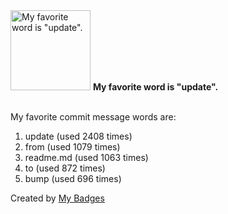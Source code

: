 <img src="https://github.com/my-badges/my-badges/blob/master/src/all-badges/favorite-word/favorite-word.png?raw=true" alt="My favorite word is &quot;update&quot;." title="My favorite word is &quot;update&quot;." width="128">
<strong>My favorite word is &quot;update&quot;.</strong>
<br><br>

My favorite commit message words are:

1. update (used 2408 times)
2. from (used 1079 times)
3. readme.md (used 1063 times)
4. to (used 872 times)
5. bump (used 696 times)


Created by <a href="https://github.com/my-badges/my-badges">My Badges</a>